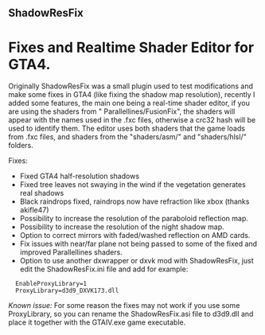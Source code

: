 ## ShadowResFix
# Fixes and Realtime Shader Editor for GTA4.
Originally ShadowResFix was a small plugin used to test modifications and make some fixes in GTA4 (like fixing the shadow map resolution), recently I added some features, the main one being a real-time shader editor, if you are using the shaders from " Parallellines/FusionFix", the shaders will appear with the names used in the .fxc files, otherwise a crc32 hash will be used to identify them.
The editor uses both shaders that the game loads from .fxc files, and shaders from the "shaders/asm/" and "shaders/hlsl/" folders.

Fixes:
- Fixed GTA4 half-resolution shadows
- Fixed tree leaves not swaying in the wind if the vegetation generates real shadows
- Black raindrops fixed, raindrops now have refraction like xbox (thanks akifle47)
- Possibility to increase the resolution of the paraboloid reflection map.
- Possibility to increase the resolution of the night shadow map.
- Option to correct mirrors with faded/washed reflection on AMD cards.
- Fix issues with near/far plane not being passed to some of the fixed and improved Parallellines shaders.
- Option to use another dxwrapper or dxvk mod with ShadowResFix, just edit the ShadowResFix.ini file and add for example:
```
  EnableProxyLibrary=1
  ProxyLibrary=d3d9_DXVK173.dll
```

*Known issue:*
For some reason the fixes may not work if you use some ProxyLibrary, so you can rename the ShadowResFix.asi file to d3d9.dll and place it together with the GTAIV.exe game executable.